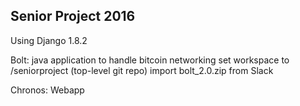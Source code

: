 ## Senior Project 2016

Using Django 1.8.2

Bolt: java application to handle bitcoin networking
	set workspace to /seniorproject (top-level git repo)
	import bolt_2.0.zip from Slack

Chronos: Webapp

